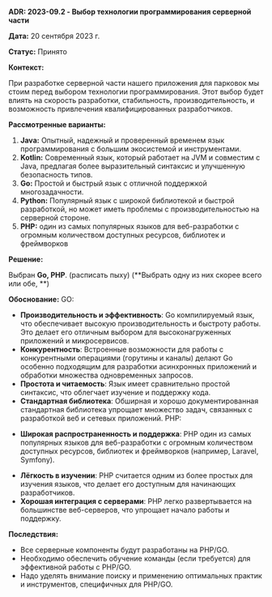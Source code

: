 
**ADR: 2023-09.2 - Выбор технологии программирования серверной части**

**Дата:** 20 сентября 2023 г.

**Статус:** Принято

**Контекст:** 

При разработке серверной части нашего приложения для парковок мы стоим перед выбором технологии программирования. Этот выбор будет влиять на скорость разработки, стабильность, производительность, и возможность привлечения квалифицированных разработчиков.

**Рассмотренные варианты:**

1. **Java:** Опытный, надежный и проверенный временем язык программирования с большим экосистемой и инструментами.
2. **Kotlin:** Современный язык, который работает на JVM и совместим с Java, предлагая более выразительный синтаксис и улучшенную безопасность типов.
3. **Go:** Простой и быстрый язык с отличной поддержкой многозадачности.
4. **Python:** Популярный язык с широкой библиотекой и быстрой разработкой, но может иметь проблемы с производительностью на серверной стороне.
5. **PHP:** один из самых популярных языков для веб-разработки с огромным количеством доступных ресурсов, библиотек и фреймворков

**Решение:**

Выбран **Go, PHP**. (расписать пыху) (**Выбрать одну из них скорее всего или обе, **)

**Обоснование:**
GO:
- **Производительность и эффективность**: Go компилируемый язык, что обеспечивает высокую производительность и быстроту работы. Это делает его отличным выбором для высоконагруженных приложений и микросервисов.
- **Конкурентность**: Встроенные возможности для работы с конкурентными операциями (горутины и каналы) делают Go особенно подходящим для разработки асинхронных приложений и обработки множества одновременных запросов.
- **Простота и читаемость**: Язык имеет сравнительно простой синтаксис, что облегчает изучение и поддержку кода.
- **Стандартная библиотека**: Обширная и хорошо документированная стандартная библиотека упрощает множество задач, связанных с разработкой веб и сетевых приложений.
PHP: 
*  **Широкая распространенность и поддержка**: PHP один из самых популярных языков для веб-разработки с огромным количеством доступных ресурсов, библиотек и фреймворков (например, Laravel, Symfony).
- **Лёгкость в изучении**: PHP считается одним из более простых для изучения языков, что делает его доступным для начинающих разработчиков.
- **Хорошая интеграция с серверами**: PHP легко развертывается на большинстве веб-серверов, что упрощает начало работы и поддержку.

**Последствия:**

- Все серверные компоненты будут разработаны на PHP/GO.
- Необходимо обеспечить обучение команды (если требуется) для эффективной работы с PHP/GO.
- Надо уделять внимание поиску и применению оптимальных практик и инструментов, специфичных для PHP/GO.
